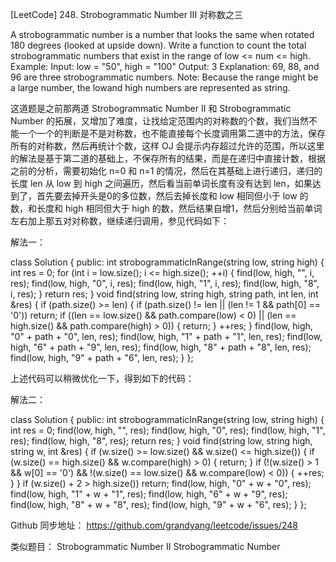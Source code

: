 [LeetCode] 248. Strobogrammatic Number III 对称数之三 

 
A strobogrammatic number is a number that looks the same when rotated 180 degrees (looked at upside down).
Write a function to count the total strobogrammatic numbers that exist in the range of low <= num <= high.
Example:
Input: low = "50", high = "100"
Output: 3 
Explanation: 69, 88, and 96 are three strobogrammatic numbers.
Note:
Because the range might be a large number, the lowand high numbers are represented as string.
 
这道题是之前那两道 Strobogrammatic Number II 和 Strobogrammatic Number 的拓展，又增加了难度，让找给定范围内的对称数的个数，我们当然不能一个一个的判断是不是对称数，也不能直接每个长度调用第二道中的方法，保存所有的对称数，然后再统计个数，这样 OJ 会提示内存超过允许的范围，所以这里的解法是基于第二道的基础上，不保存所有的结果，而是在递归中直接计数，根据之前的分析，需要初始化 n=0 和 n=1 的情况，然后在其基础上进行递归，递归的长度 len 从 low 到 high 之间遍历，然后看当前单词长度有没有达到 len，如果达到了，首先要去掉开头是0的多位数，然后去掉长度和 low 相同但小于 low 的数，和长度和 high 相同但大于 high 的数，然后结果自增1，然后分别给当前单词左右加上那五对对称数，继续递归调用，参见代码如下：
 
解法一：

class Solution {
public:
    int strobogrammaticInRange(string low, string high) {
        int res = 0;
        for (int i = low.size(); i <= high.size(); ++i) {
            find(low, high, "", i, res);
            find(low, high, "0", i, res);
            find(low, high, "1", i, res);
            find(low, high, "8", i, res);
        }
        return res;
    }
    void find(string low, string high, string path, int len, int &res) {
        if (path.size() >= len) {
            if (path.size() != len || (len != 1 && path[0] == '0')) return;
            if ((len == low.size() && path.compare(low) < 0) || (len == high.size() && path.compare(high) > 0)) {
                return;
            }
            ++res;
        }
        find(low, high, "0" + path + "0", len, res);
        find(low, high, "1" + path + "1", len, res);
        find(low, high, "6" + path + "9", len, res);
        find(low, high, "8" + path + "8", len, res);
        find(low, high, "9" + path + "6", len, res);
    }
};

 
上述代码可以稍微优化一下，得到如下的代码：
 
解法二：

class Solution {
public:
    int strobogrammaticInRange(string low, string high) {
        int res = 0;
        find(low, high, "", res);
        find(low, high, "0", res);
        find(low, high, "1", res);
        find(low, high, "8", res);
        return res;
    }
    void find(string low, string high, string w, int &res) {
        if (w.size() >= low.size() && w.size() <= high.size()) {
            if (w.size() == high.size() && w.compare(high) > 0) {
                return;
            }
            if (!(w.size() > 1 && w[0] == '0') && !(w.size() == low.size() && w.compare(low) < 0)) {
                ++res;
            }
        }
        if (w.size() + 2 > high.size()) return;
        find(low, high, "0" + w + "0", res);
        find(low, high, "1" + w + "1", res);
        find(low, high, "6" + w + "9", res);
        find(low, high, "8" + w + "8", res);
        find(low, high, "9" + w + "6", res);
    }
};

 
Github 同步地址：
https://github.com/grandyang/leetcode/issues/248
 
类似题目：
Strobogrammatic Number II
Strobogrammatic Number